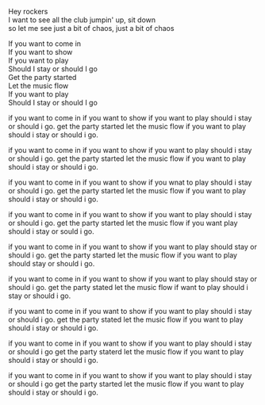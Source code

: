Hey rockers  
I want to see all the club jumpin' up, sit down  
so let me see just a bit of chaos, just a bit of chaos

If you want to come in  
If you want to show  
If you want to play  
Should I stay or should I go  
Get the party started  
Let the music flow  
If you want to play  
Should I stay or should I go


if you want to come in
if you want to show
if you want to play 
should i stay or should i go.
get the party started
let the music flow
if you want to play
should i stay or should i go.



if you want to come in
if you want to show
if you want to play
should i stay or should i go.
get the party started
let the music flow
if you want to play
should i stay or should i go.

if you want to come in
if you want to show
if you wnat to play 
should i stay or should i go.
get the party started
let the music flow 
if you want to play
should i stay or should i go.


if you want to come in
if you want to show
if you want to play
should i stay or should i go.
get the party started
let the music flow
if you want play
should i stay or sould i go.

if you want to come in
if you want to show
if you want to play
should stay or should i go.
get the party started 
let the music flow
if you want to play
should stay or should i go.

if you want to come in
if you want to show
if you want to play
should stay or should i go.
get the party stated
let the music flow
if want to play
should i stay or should i go.



if you want to come in 
if you want to show
if you want to play
should i stay or should i go.
get the party stated
let the music flow
if you want to play
should i stay or should i go.

if you want to come in
if you want to show
if you want to play
should i stay or should i go
get the party staterd 
let the music flow
if you want to play
should i stay or should i go.

if  you want to come in 
if you want to show
if you want to play
should i stay or should i go
get the party started
let the music flow
if you want to play
should i stay or should i go.

























